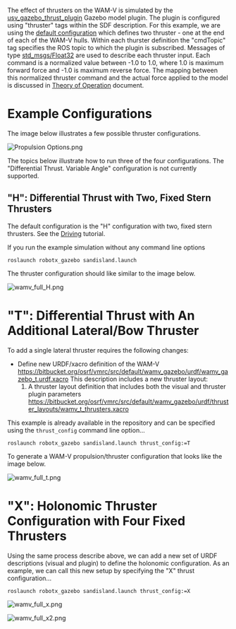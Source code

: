 The effect of thrusters on the WAM-V is simulated by the [usv_gazebo_thrust_plugin](https://bitbucket.org/osrf/vmrc/src/default/usv_gazebo_plugins/src/usv_gazebo_thrust_plugin.cc) Gazebo model plugin.  The plugin is configured using "thruster" tags within the SDF description.  For this example, we are using the [default configuration](https://bitbucket.org/osrf/vmrc/src/default/wamv_gazebo/urdf/dynamics/wamv_gazebo_thrust_plugin.xacro) which defines two thruster - one at the end of each of the WAM-V hulls.  Within each thurster definition the "cmdTopic" tag specifies the ROS topic to which the plugin is subscribed.  Messages of type [std_msgs/Float32](http://docs.ros.org/kinetic/api/std_msgs/html/msg/Float32.html) are used to describe each thruster input. Each command is a normalized value between -1.0 to 1.0, where 1.0 is maximum forward force and -1.0 is maximum reverse force.  The mapping between this normalized thruster command and the actual force applied to the model is discussed in [Theory of Operation](https://bitbucket.org/osrf/vmrc/wiki/VMRCGazeboPlugins) document.

# Example Configurations 

The image below illustrates a few possible thruster configurations.

![Propulsion Options.png](https://bitbucket.org/repo/BgXLzgM/images/2101300599-Propulsion%20Options.png)
 
The topics below illustrate how to run three of the four configurations.  The "Differential Thrust. Variable Angle" configuration is not currently supported.

## "H": Differential Thrust with Two, Fixed Stern Thrusters #

The default configuration is the "H" configuration with two, fixed stern thrusters. See the [Driving](https://bitbucket.org/osrf/vmrc/wiki/tutorials/Driving) tutorial.
 
If you run the example simulation without any command line options

```
roslaunch robotx_gazebo sandisland.launch 
```

The thruster configuration should like similar to the image below.

![wamv_full_H.png](https://bitbucket.org/repo/BgXLzgM/images/3341119966-wamv_full_H.png)


# "T": Differential Thrust with An Additional Lateral/Bow Thruster #

To add a single lateral thruster requires the following changes:

  * Define new URDF/xacro definition of the WAM-V https://bitbucket.org/osrf/vmrc/src/default/wamv_gazebo/urdf/wamv_gazebo_t.urdf.xacro  This description includes a new thruster layout:
    1. A thruster layout definition that includes both the visual and thruster plugin parameters https://bitbucket.org/osrf/vmrc/src/default/wamv_gazebo/urdf/thruster_layouts/wamv_t_thrusters.xacro

This example is already available in the repository and can be specified using the `thrust_config` command line option...

```
roslaunch robotx_gazebo sandisland.launch thrust_config:=T
```

To generate a WAM-V propulsion/thruster configuration that looks like the image below.

![wamv_full_t.png](https://bitbucket.org/repo/BgXLzgM/images/3753451461-wamv_full_t.png)



# "X": Holonomic Thruster Configuration with Four Fixed Thrusters

Using the same process describe above, we can add a new set of URDF descriptions (visual and plugin) to define the holonomic configuration.  As an example, we can call this new setup by specifying the "X" thrust configuration...


```
roslaunch robotx_gazebo sandisland.launch thrust_config:=X
```

![wamv_full_x.png](https://bitbucket.org/repo/BgXLzgM/images/1776480031-wamv_full_x.png)


![wamv_full_x2.png](https://bitbucket.org/repo/BgXLzgM/images/2544748307-wamv_full_x2.png)